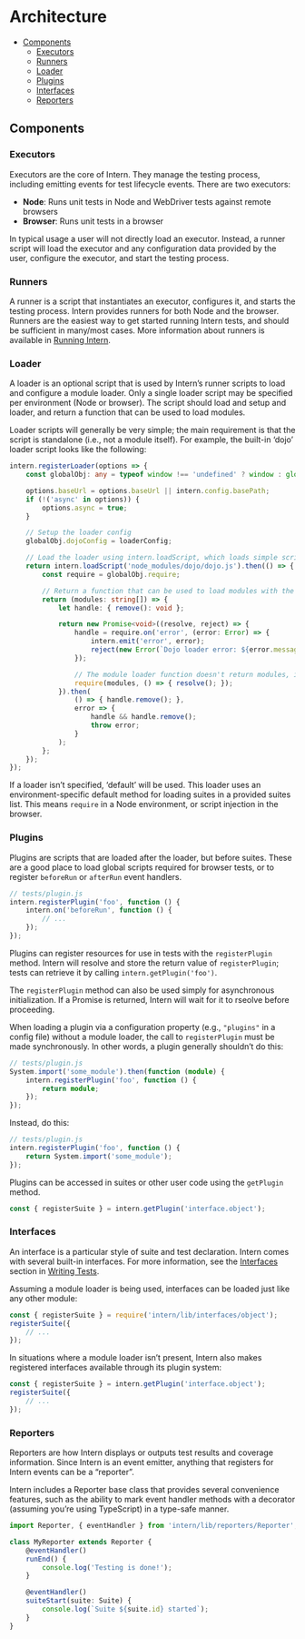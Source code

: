 # Architecture

<!-- vim-markdown-toc GFM -->
* [Components](#components)
    * [Executors](#executors)
    * [Runners](#runners)
    * [Loader](#loader)
    * [Plugins](#plugins)
    * [Interfaces](#interfaces)
    * [Reporters](#reporters)

<!-- vim-markdown-toc -->

## Components

### Executors

Executors are the core of Intern. They manage the testing process, including emitting events for test lifecycle events.
There are two executors:

* **Node**: Runs unit tests in Node and WebDriver tests against remote browsers
* **Browser**: Runs unit tests in a browser

In typical usage a user will not directly load an executor. Instead, a runner script will load the executor and any
configuration data provided by the user, configure the executor, and start the testing process.

### Runners

A runner is a script that instantiates an executor, configures it, and starts the testing process. Intern provides
runners for both Node and the browser. Runners are the easiest way to get started running Intern tests, and should be
sufficient in many/most cases. More information about runners is available in [Running Intern](running.md).

### Loader

A loader is an optional script that is used by Intern’s runner scripts to load and configure a module loader. Only a single loader script may be specified per environment (Node or browser). The script should load and setup and loader, and return a function that can be used to load modules.

Loader scripts will generally be very simple; the main requirement is that the script is standalone (i.e., not a module
itself). For example, the built-in ‘dojo’ loader script looks like the following:

```ts
intern.registerLoader(options => {
    const globalObj: any = typeof window !== 'undefined' ? window : global;

    options.baseUrl = options.baseUrl || intern.config.basePath;
    if (!('async' in options)) {
        options.async = true;
    }

    // Setup the loader config
    globalObj.dojoConfig = loaderConfig;

    // Load the loader using intern.loadScript, which loads simple scripts via injection
    return intern.loadScript('node_modules/dojo/dojo.js').then(() => {
        const require = globalObj.require;

        // Return a function that can be used to load modules with the loader
        return (modules: string[]) => {
            let handle: { remove(): void };

            return new Promise<void>((resolve, reject) => {
                handle = require.on('error', (error: Error) => {
                    intern.emit('error', error);
                    reject(new Error(`Dojo loader error: ${error.message}`));
                });

                // The module loader function doesn't return modules, it just loads them
                require(modules, () => { resolve(); });
            }).then(
                () => { handle.remove(); },
                error => {
                    handle && handle.remove();
                    throw error;
                }
            );
        };
    });
});
```

If a loader isn’t specified, ‘default’ will be used. This loader uses an environment-specific default method for loading
suites in a provided suites list. This means `require` in a Node environment, or script injection in the browser.

### Plugins

Plugins are scripts that are loaded after the loader, but before suites. These are a good place to load global scripts
required for browser tests, or to register `beforeRun` or `afterRun` event handlers.

```ts
// tests/plugin.js
intern.registerPlugin('foo', function () {
    intern.on('beforeRun', function () {
        // ...
    });
});
```

Plugins can register resources for use in tests with the `registerPlugin` method. Intern will resolve and store the
return value of `registerPlugin`; tests can retrieve it by calling `intern.getPlugin('foo')`.

The `registerPlugin` method can also be used simply for asynchronous initialization. If a Promise is returned, Intern
will wait for it to rseolve before proceeding.

When loading a plugin via a configuration property (e.g., `"plugins"` in a config file) without a module loader, the
call to `registerPlugin` must be made synchronously. In other words, a plugin generally shouldn’t do this:

```ts
// tests/plugin.js
System.import('some_module').then(function (module) {
    intern.registerPlugin('foo', function () {
        return module;
    });
});
```

Instead, do this:

```ts
// tests/plugin.js
intern.registerPlugin('foo', function () {
    return System.import('some_module');
});
```

Plugins can be accessed in suites or other user code using the `getPlugin` method.

```ts
const { registerSuite } = intern.getPlugin('interface.object');
```

### Interfaces

An interface is a particular style of suite and test declaration. Intern comes with several built-in interfaces. For
more information, see the [Interfaces](./writing_tests.md#interfaces) section in [Writing Tests](writing_tests.md).

Assuming a module loader is being used, interfaces can be loaded just like any other module:

```ts
const { registerSuite } = require('intern/lib/interfaces/object');
registerSuite({
    // ...
});
```

In situations where a module loader isn’t present, Intern also makes registered interfaces available through its plugin
system:

```ts
const { registerSuite } = intern.getPlugin('interface.object');
registerSuite({
    // ...
});
```

### Reporters

Reporters are how Intern displays or outputs test results and coverage information. Since Intern is an event emitter,
anything that registers for Intern events can be a “reporter”.

Intern includes a Reporter base class that provides several convenience features, such as the ability to mark event
handler methods with a decorator (assuming you’re using TypeScript) in a type-safe manner.

```ts
import Reporter, { eventHandler } from 'intern/lib/reporters/Reporter';

class MyReporter extends Reporter {
    @eventHandler()
    runEnd() {
        console.log('Testing is done!');
    }

    @eventHandler()
    suiteStart(suite: Suite) {
        console.log(`Suite ${suite.id} started`);
    }
}
```
